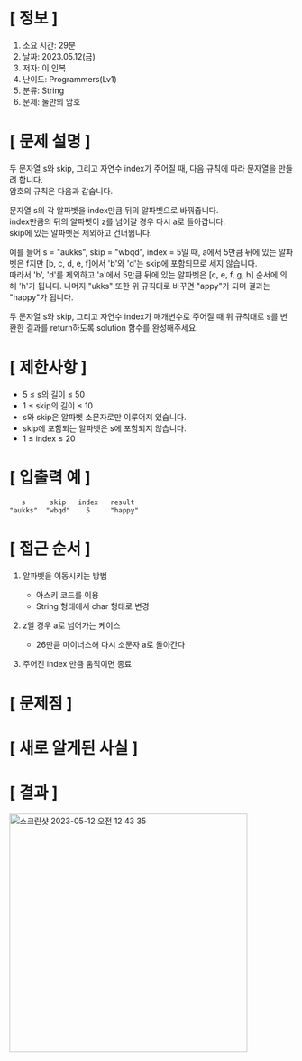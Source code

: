 # **[ 정보 ]**
1. 소요 시간: 29분
2. 날짜: 2023.05.12(금)
3. 저자: 이 인복
4. 난이도: Programmers(Lv1)
5. 분류: String
6. 문제: 둘만의 암호

# **[ 문제 설명 ]**
두 문자열 s와 skip, 그리고 자연수 index가 주어질 때, 다음 규칙에 따라 문자열을 만들려 합니다.   
암호의 규칙은 다음과 같습니다.

문자열 s의 각 알파벳을 index만큼 뒤의 알파벳으로 바꿔줍니다.   
index만큼의 뒤의 알파벳이 z를 넘어갈 경우 다시 a로 돌아갑니다.   
skip에 있는 알파벳은 제외하고 건너뜁니다.

예를 들어 s = "aukks", skip = "wbqd", index = 5일 때, a에서 5만큼 뒤에 있는 알파벳은 f지만 [b, c, d, e, f]에서 'b'와 'd'는 skip에 포함되므로 세지 않습니다.  
따라서 'b', 'd'를 제외하고 'a'에서 5만큼 뒤에 있는 알파벳은 [c, e, f, g, h] 순서에 의해 'h'가 됩니다. 나머지 "ukks" 또한 위 규칙대로 바꾸면 "appy"가 되며 결과는 "happy"가 됩니다.

두 문자열 s와 skip, 그리고 자연수 index가 매개변수로 주어질 때 위 규칙대로 s를 변환한 결과를 return하도록 solution 함수를 완성해주세요.

# **[ 제한사항 ]**
- 5 ≤ s의 길이 ≤ 50
- 1 ≤ skip의 길이 ≤ 10
- s와 skip은 알파벳 소문자로만 이루어져 있습니다.
- skip에 포함되는 알파벳은 s에 포함되지 않습니다.
- 1 ≤ index ≤ 20

# **[ 입출력 예 ]**
       s	  skip	 index	 result
    "aukks"	 "wbqd"	   5	 "happy"

# **[ 접근 순서 ]**
1. 알파벳을 이동시키는 방법
    - 아스키 코드를 이용
    - String 형태에서 char 형태로 변경
    
2. z일 경우 a로 넘어가는 케이스
    - 26만큼 마이너스해 다시 소문자 a로 돌아간다
    
3. 주어진 index 만큼 움직이면 종료

# **[ 문제점 ]**

# **[ 새로 알게된 사실 ]**

# **[ 결과 ]**
<img width="422" alt="스크린샷 2023-05-12 오전 12 43 35" src="https://github.com/nashs789/CodeTest/assets/59809278/1bb7fd63-c45a-48c9-b89d-4d88e54b255a">
